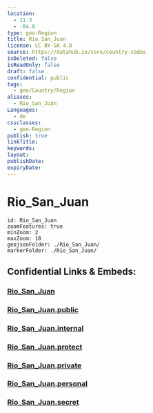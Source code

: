```yaml
---
location:
  - 11.3
  - -84.8
type: geo-Region
title: Rio_San_Juan
license: CC BY-SA 4.0
source: https://datahub.io/core/country-codes
isDeleted: false
isReadOnly: false
draft: false
confidential: public
tags:
  - geo/Country/Region
aliases:
  - Rio_San_Juan
Languages:
  - de
cssclasses:
  - geo-Region
publish: true
linkTitle:
keywords:
layout:
publishDate:
expiryDate:
---
```


# Rio_San_Juan

```leaflet
id: Rio_San_Juan
zoomFeatures: true 
minZoom: 2 
maxZoom: 18
geojsonFolder: ./Rio_San_Juan/
markerFolder: ./Rio_San_Juan/
```


## Confidential Links & Embeds: 

### [Rio_San_Juan](/_Standards/Earth/Continent/America~Central/Nicaragua/departments~Nicaragua/Rio_San_Juan.md) 

### [Rio_San_Juan.public](/_public/Earth/Continent/America~Central/Nicaragua/departments~Nicaragua/Rio_San_Juan.public.md) 

### [Rio_San_Juan.internal](/_internal/Earth/Continent/America~Central/Nicaragua/departments~Nicaragua/Rio_San_Juan.internal.md) 

### [Rio_San_Juan.protect](/_protect/Earth/Continent/America~Central/Nicaragua/departments~Nicaragua/Rio_San_Juan.protect.md) 

### [Rio_San_Juan.private](/_private/Earth/Continent/America~Central/Nicaragua/departments~Nicaragua/Rio_San_Juan.private.md) 

### [Rio_San_Juan.personal](/_personal/Earth/Continent/America~Central/Nicaragua/departments~Nicaragua/Rio_San_Juan.personal.md) 

### [Rio_San_Juan.secret](/_secret/Earth/Continent/America~Central/Nicaragua/departments~Nicaragua/Rio_San_Juan.secret.md)


